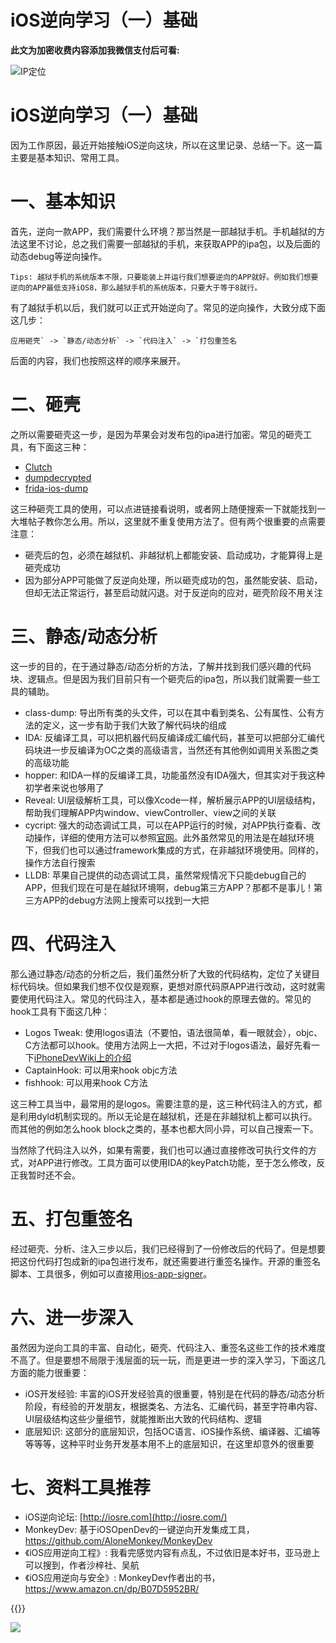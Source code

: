 # iOS逆向学习（一）基础

**此文为加密收费内容添加我微信支付后可看:**
<!--more-->
![IP定位](https://tool.lu/netcard/)

# iOS逆向学习（一）基础

因为工作原因，最近开始接触iOS逆向这块，所以在这里记录、总结一下。这一篇主要是基本知识、常用工具。

# 一、基本知识

首先，逆向一款APP，我们需要什么环境？那当然是一部越狱手机。手机越狱的方法这里不讨论，总之我们需要一部越狱的手机，来获取APP的ipa包，以及后面的动态debug等逆向操作。

```
Tips: 越狱手机的系统版本不限，只要能装上并运行我们想要逆向的APP就好。例如我们想要逆向的APP最低支持iOS8，那么越狱手机的系统版本，只要大于等于8就行。
```

有了越狱手机以后，我们就可以正式开始逆向了。常见的逆向操作，大致分成下面这几步：

```
应用砸壳` -> `静态/动态分析` -> `代码注入` -> `打包重签名
```

后面的内容，我们也按照这样的顺序来展开。

# 二、砸壳

之所以需要砸壳这一步，是因为苹果会对发布包的ipa进行加密。常见的砸壳工具，有下面这三种：

- [Clutch](https://github.com/KJCracks/Clutch)
- [dumpdecrypted](https://github.com/stefanesser/dumpdecrypted)
- [frida-ios-dump](https://github.com/AloneMonkey/frida-ios-dump)

这三种砸壳工具的使用，可以点进链接看说明，或者网上随便搜索一下就能找到一大堆帖子教你怎么用。所以，这里就不重复使用方法了。但有两个很重要的点需要注意：

- 砸壳后的包，必须在越狱机、非越狱机上都能安装、启动成功，才能算得上是砸壳成功
- 因为部分APP可能做了反逆向处理，所以砸壳成功的包，虽然能安装、启动，但却无法正常运行，甚至启动就闪退。对于反逆向的应对，砸壳阶段不用关注

# 三、静态/动态分析

这一步的目的，在于通过静态/动态分析的方法，了解并找到我们感兴趣的代码块、逻辑点。但是因为我们目前只有一个砸壳后的ipa包，所以我们就需要一些工具的辅助。

- class-dump: 导出所有类的头文件，可以在其中看到类名、公有属性、公有方法的定义，这一步有助于我们大致了解代码块的组成
- IDA: 反编译工具，可以把机器代码反编译成汇编代码，甚至可以把部分汇编代码块进一步反编译为OC之类的高级语言，当然还有其他例如调用关系图之类的高级功能
- hopper: 和IDA一样的反编译工具，功能虽然没有IDA强大，但其实对于我这种初学者来说也够用了
- Reveal: UI层级解析工具，可以像Xcode一样，解析展示APP的UI层级结构，帮助我们理解APP内window、viewController、view之间的关联
- cycript: 强大的动态调试工具，可以在APP运行的时候，对APP执行查看、改动操作，详细的使用方法可以参照[官网](http://www.cycript.org/)。此外虽然常见的用法是在越狱环境下，但我们也可以通过framework集成的方式，在非越狱环境使用。同样的，操作方法自行搜索
- LLDB: 苹果自己提供的动态调试工具，虽然常规情况下只能debug自己的APP，但我们现在可是在越狱环境啊，debug第三方APP？那都不是事儿！第三方APP的debug方法网上搜索可以找到一大把

# 四、代码注入

那么通过静态/动态的分析之后，我们虽然分析了大致的代码结构，定位了关键目标代码块。但如果我们想不仅仅是观察，更想对原代码原APP进行改动，这时就需要使用代码注入。常见的代码注入，基本都是通过hook的原理去做的。常见的hook工具有下面这几种：

- Logos Tweak: 使用logos语法（不要怕，语法很简单，看一眼就会），objc、C方法都可以hook。使用方法网上一大把，不过对于logos语法，最好先看一下[iPhoneDevWiki上的介绍](https://iphonedevwiki.net/index.php/Logos)
- CaptainHook: 可以用来hook objc方法
- fishhook: 可以用来hook C方法

这三种工具当中，最常用的是logos。需要注意的是，这三种代码注入的方式，都是利用dyld机制实现的。所以无论是在越狱机，还是在非越狱机上都可以执行。而其他的例如怎么hook block之类的，基本也都大同小异，可以自己搜索一下。

当然除了代码注入以外，如果有需要，我们也可以通过直接修改可执行文件的方式，对APP进行修改。工具方面可以使用IDA的keyPatch功能，至于怎么修改，反正我暂时还不会。

# 五、打包重签名

经过砸壳、分析、注入三步以后，我们已经得到了一份修改后的代码了。但是想要把这份代码打包成新的ipa包进行发布，就还需要进行重签名操作。开源的重签名脚本、工具很多，例如可以直接用[ios-app-signer](https://github.com/DanTheMan827/ios-app-signer)。

# 六、进一步深入

虽然因为逆向工具的丰富、自动化，砸壳、代码注入、重签名这些工作的技术难度不高了。但是要想不局限于浅层面的玩一玩，而是更进一步的深入学习，下面这几方面的能力很重要：

- iOS开发经验: 丰富的iOS开发经验真的很重要，特别是在代码的静态/动态分析阶段，有经验的开发朋友，根据类名、方法名、汇编代码，甚至字符串内容、UI层级结构这些少量细节，就能推断出大致的代码结构、逻辑
- 底层知识: 这部分的底层知识，包括OC语言、iOS操作系统、编译器、汇编等等等等，这种平时业务开发基本用不上的底层知识，在这里却意外的很重要

# 七、资料工具推荐

- iOS逆向论坛: [http://iosre.com](http://iosre.com/)
- MonkeyDev: 基于iOSOpenDev的一键逆向开发集成工具，https://github.com/AloneMonkey/MonkeyDev
- 《iOS应用逆向工程》: 我看完感觉内容有点乱，不过依旧是本好书，亚马逊上可以搜到，作者沙梓社、吴航
- 《iOS应用逆向与安全》: MonkeyDev作者出的书，https://www.amazon.cn/dp/B07D5952BR/

{{<music url="https://cdn.jsdelivr.net/gh/ybrc/ybrc.github.io@source/Music/59.mp3" name="" artist="Mr·Yang" cover="https://cdn.jsdelivr.net/gh/ybrc/ybrc.github.io@img/avatar.png" fixed="true" volume="100" loop="all" autoplay="true" preload="auto" >}}

<img src="https://tool.lu/netcard/">
